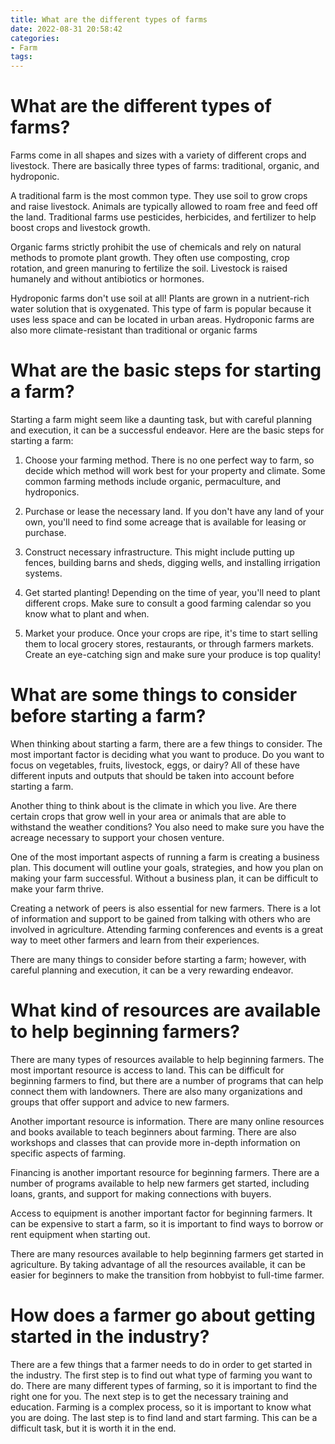 ```yaml
---
title: What are the different types of farms
date: 2022-08-31 20:58:42
categories:
- Farm
tags:
---
```



#  What are the different types of farms?

Farms come in all shapes and sizes with a variety of different crops and livestock. There are basically three types of farms: traditional, organic, and hydroponic.

A traditional farm is the most common type. They use soil to grow crops and raise livestock. Animals are typically allowed to roam free and feed off the land. Traditional farms use pesticides, herbicides, and fertilizer to help boost crops and livestock growth.

Organic farms strictly prohibit the use of chemicals and rely on natural methods to promote plant growth. They often use composting, crop rotation, and green manuring to fertilize the soil. Livestock is raised humanely and without antibiotics or hormones.

Hydroponic farms don't use soil at all! Plants are grown in a nutrient-rich water solution that is oxygenated. This type of farm is popular because it uses less space and can be located in urban areas. Hydroponic farms are also more climate-resistant than traditional or organic farms

#  What are the basic steps for starting a farm?

Starting a farm might seem like a daunting task, but with careful planning and execution, it can be a successful endeavor. Here are the basic steps for starting a farm:

1. Choose your farming method. There is no one perfect way to farm, so decide which method will work best for your property and climate. Some common farming methods include organic, permaculture, and hydroponics.

2. Purchase or lease the necessary land. If you don't have any land of your own, you'll need to find some acreage that is available for leasing or purchase.

3. Construct necessary infrastructure. This might include putting up fences, building barns and sheds, digging wells, and installing irrigation systems.

4. Get started planting! Depending on the time of year, you'll need to plant different crops. Make sure to consult a good farming calendar so you know what to plant and when.

5. Market your produce. Once your crops are ripe, it's time to start selling them to local grocery stores, restaurants, or through farmers markets. Create an eye-catching sign and make sure your produce is top quality!

#  What are some things to consider before starting a farm?

When thinking about starting a farm, there are a few things to consider. The most important factor is deciding what you want to produce. Do you want to focus on vegetables, fruits, livestock, eggs, or dairy? All of these have different inputs and outputs that should be taken into account before starting a farm.

Another thing to think about is the climate in which you live. Are there certain crops that grow well in your area or animals that are able to withstand the weather conditions? You also need to make sure you have the acreage necessary to support your chosen venture.

One of the most important aspects of running a farm is creating a business plan. This document will outline your goals, strategies, and how you plan on making your farm successful. Without a business plan, it can be difficult to make your farm thrive.

Creating a network of peers is also essential for new farmers. There is a lot of information and support to be gained from talking with others who are involved in agriculture. Attending farming conferences and events is a great way to meet other farmers and learn from their experiences.

There are many things to consider before starting a farm; however, with careful planning and execution, it can be a very rewarding endeavor.

#  What kind of resources are available to help beginning farmers?

There are many types of resources available to help beginning farmers. The most important resource is access to land. This can be difficult for beginning farmers to find, but there are a number of programs that can help connect them with landowners. There are also many organizations and groups that offer support and advice to new farmers.

Another important resource is information. There are many online resources and books available to teach beginners about farming. There are also workshops and classes that can provide more in-depth information on specific aspects of farming.

Financing is another important resource for beginning farmers. There are a number of programs available to help new farmers get started, including loans, grants, and support for making connections with buyers.

Access to equipment is another important factor for beginning farmers. It can be expensive to start a farm, so it is important to find ways to borrow or rent equipment when starting out.

There are many resources available to help beginning farmers get started in agriculture. By taking advantage of all the resources available, it can be easier for beginners to make the transition from hobbyist to full-time farmer.

#  How does a farmer go about getting started in the industry?

There are a few things that a farmer needs to do in order to get started in the industry. The first step is to find out what type of farming you want to do. There are many different types of farming, so it is important to find the right one for you. The next step is to get the necessary training and education. Farming is a complex process, so it is important to know what you are doing. The last step is to find land and start farming. This can be a difficult task, but it is worth it in the end.